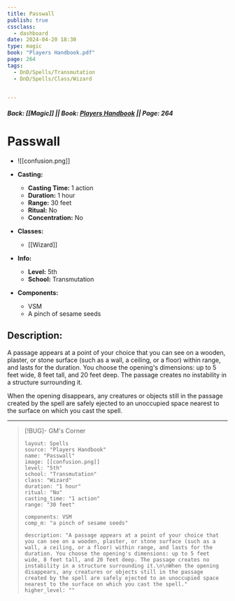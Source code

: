 ```yaml
---
title: Passwall
publish: true
cssclass:
  - dashboard
date: 2024-04-20 18:30
type: magic
book: "Players Handbook.pdf"
page: 264
tags:
  - DnD/Spells/Transmutation
  - DnD/Spells/Class/Wizard


---
```


##### Back: [[Magic]] || Book: [Players Handbook](https://drive.google.com/drive/folders/1O5bhpYizcIT5xxAoLOuzCRht_PVS7VSG?usp=sharing) || Page: 264

# Passwall
- ![[confusion.png]]
- **Casting:**
    - **Casting Time:** 1 action
    - **Duration:** 1 hour
    - **Range:** 30 feet
    - **Ritual:** No
    - **Concentration:** No
- **Classes:**
    - [[Wizard]]

- **Info:**
    - **Level:** 5th
    - **School:** Transmutation
- **Components:**
    - VSM
    - A pinch of sesame seeds

## Description:
A passage appears at a point of your choice that you can see on a wooden, plaster, or stone surface (such as a wall, a ceiling, or a floor) within range, and lasts for the duration. You choose the opening's dimensions: up to 5 feet wide, 8 feet tall, and 20 feet deep. The passage creates no instability in a structure surrounding it.

When the opening disappears, any creatures or objects still in the passage created by the spell are safely ejected to an unoccupied space nearest to the surface on which you cast the spell.



---

> [!BUG]- GM's Corner
>
> ```statblock
> layout: Spells
> source: "Players Handbook"
> name: "Passwall"
> image: [[confusion.png]]
> level: "5th"
> school: "Transmutation"
> class: "Wizard"
> duration: "1 hour"
> ritual: "No"
> casting_time: "1 action"
> range: "30 feet"
>
> components: VSM
> comp_m: "a pinch of sesame seeds"
>
> description: "A passage appears at a point of your choice that you can see on a wooden, plaster, or stone surface (such as a wall, a ceiling, or a floor) within range, and lasts for the duration. You choose the opening's dimensions: up to 5 feet wide, 8 feet tall, and 20 feet deep. The passage creates no instability in a structure surrounding it.\n\nWhen the opening disappears, any creatures or objects still in the passage created by the spell are safely ejected to an unoccupied space nearest to the surface on which you cast the spell."
> higher_level: ""
> ```
